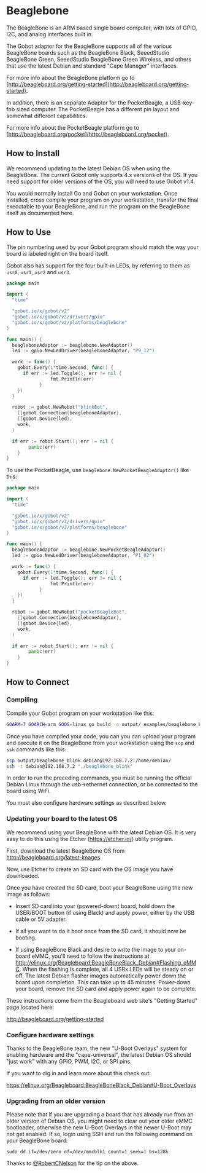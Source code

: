 # Beaglebone

The BeagleBone is an ARM based single board computer, with lots of GPIO, I2C, and analog interfaces built in.

The Gobot adaptor for the BeagleBone supports all of the various BeagleBone boards such as the BeagleBone Black,
SeeedStudio BeagleBone Green, SeeedStudio BeagleBone Green Wireless, and others that use the latest Debian and standard
"Cape Manager" interfaces.

For more info about the BeagleBone platform go to  [http://beagleboard.org/getting-started](http://beagleboard.org/getting-started).

In addition, there is an separate Adaptor for the PocketBeagle, a USB-key-fob sized computer. The PocketBeagle has a
different pin layout and somewhat different capabilities.

For more info about the PocketBeagle platform go to  [http://beagleboard.org/pocket](http://beagleboard.org/pocket).

## How to Install

We recommend updating to the latest Debian OS when using the BeagleBone. The current Gobot only supports 4.x versions of
the OS. If you need support for older versions of the OS, you will need to use Gobot v1.4.

You would normally install Go and Gobot on your workstation. Once installed, cross compile your program on your workstation,
transfer the final executable to your BeagleBone, and run the program on the BeagleBone itself as documented here.

## How to Use

The pin numbering used by your Gobot program should match the way your board is labeled right on the board itself.

Gobot also has support for the four built-in LEDs, by referring to them as `usr0`, `usr1`, `usr2` and `usr3`.

```go
package main

import (
  "time"

  "gobot.io/x/gobot/v2"
  "gobot.io/x/gobot/v2/drivers/gpio"
  "gobot.io/x/gobot/v2/platforms/beaglebone"
)

func main() {
  beagleboneAdaptor := beaglebone.NewAdaptor()
  led := gpio.NewLedDriver(beagleboneAdaptor, "P9_12")

  work := func() {
    gobot.Every(1*time.Second, func() {
      if err := led.Toggle(); err != nil {
				fmt.Println(err)
			}
    })
  }

  robot := gobot.NewRobot("blinkBot",
    []gobot.Connection{beagleboneAdaptor},
    []gobot.Device{led},
    work,
  )

  if err := robot.Start(); err != nil {
		panic(err)
	}
}
```

To use the PocketBeagle, use `beaglebone.NewPocketBeagleAdaptor()` like this:

```go
package main

import (
  "time"

  "gobot.io/x/gobot/v2"
  "gobot.io/x/gobot/v2/drivers/gpio"
  "gobot.io/x/gobot/v2/platforms/beaglebone"
)

func main() {
  beagleboneAdaptor := beaglebone.NewPocketBeagleAdaptor()
  led := gpio.NewLedDriver(beagleboneAdaptor, "P1_02")

  work := func() {
    gobot.Every(1*time.Second, func() {
      if err := led.Toggle(); err != nil {
				fmt.Println(err)
			}
    })
  }

  robot := gobot.NewRobot("pocketBeagleBot",
    []gobot.Connection{beagleboneAdaptor},
    []gobot.Device{led},
    work,
  )

  if err := robot.Start(); err != nil {
		panic(err)
	}
}
```

## How to Connect

### Compiling

Compile your Gobot program on your workstation like this:

```sh
GOARM=7 GOARCH=arm GOOS=linux go build -o output/ examples/beaglebone_blink.go
```

Once you have compiled your code, you can you can upload your program and execute it on the BeagleBone from your workstation
using the `scp` and `ssh` commands like this:

```sh
scp output/beaglebone_blink debian@192.168.7.2:/home/debian/
ssh -t debian@192.168.7.2 "./beaglebone_blink"
```

In order to run the preceding commands, you must be running the official Debian Linux through the usb->ethernet connection,
or be connected to the board using WiFi.

You must also configure hardware settings as described below.

### Updating your board to the latest OS

We recommend using your BeagleBone with the latest Debian OS. It is very easy to do this using the Etcher (<https://etcher.io/>)
utility program.

First, download the latest BeagleBone OS from <http://beagleboard.org/latest-images>

Now, use Etcher to create an SD card with the OS image you have downloaded.

Once you have created the SD card, boot your BeagleBone using the new image as follows:

- Insert SD card into your (powered-down) board, hold down the USER/BOOT button (if using Black) and apply power, either
  by the USB cable or 5V adapter.

- If all you want to do it boot once from the SD card, it should now be booting.

- If using BeagleBone Black and desire to write the image to your on-board eMMC, you'll need to follow the instructions at
  <http://elinux.org/Beagleboard:BeagleBoneBlack_Debian#Flashing_eMMC>. When the flashing is complete, all 4 USRx LEDs
  will be steady on or off. The latest Debian flasher images automatically power down the board upon completion. This can
  take up to 45 minutes. Power-down your board, remove the SD card and apply power again to be complete.

These instructions come from the Beagleboard web site's "Getting Started" page located here:

<http://beagleboard.org/getting-started>

### Configure hardware settings

Thanks to the BeagleBone team, the new "U-Boot Overlays" system for enabling hardware and the "cape-universal", the latest
Debian OS should "just work" with any GPIO, PWM, I2C, or SPI pins.

If you want to dig in and learn more about this check out:

<https://elinux.org/Beagleboard:BeagleBoneBlack_Debian#U-Boot_Overlays>

### Upgrading from an older version

Please note that if you are upgrading a board that has already run from an older version of Debian OS, you might need to
clear out your older eMMC bootloader, otherwise the new U-Boot Overlays in the newer U-Boot may not get enabled. If so,
login using SSH and run the following command on your BeagleBone board:

`sudo dd if=/dev/zero of=/dev/mmcblk1 count=1 seek=1 bs=128k`

Thanks to [@RobertCNelson](https://github.com/RobertCNelson) for the tip on the above.
